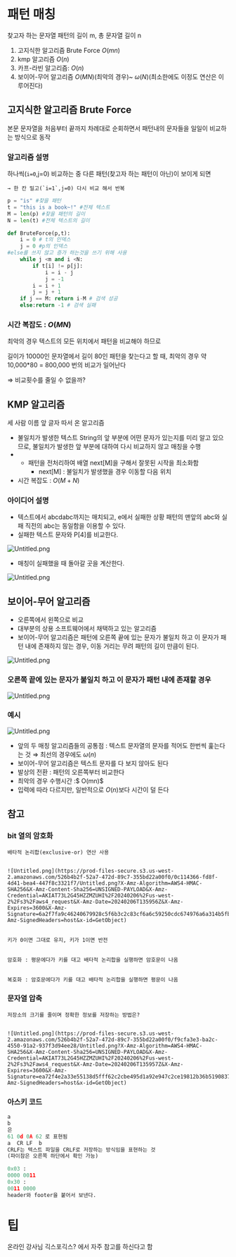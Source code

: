 
# 패턴 매칭


찾고자 하는 문자열 패턴의 길이 m, 총 문자열 길이 n

1. 고지식한 알고리즘 Brute Force $O(mn)$
2. kmp 알고리즘 $O(n)$
3. 카프-라빈 알고리즘: $O(n)$
4. 보이어-무어 알고리즘 $O(MN)$(최악의 경우)~ $\omega(N)$(최소한에도 이정도 연산은 이루어진다)

## 고지식한 알고리즘 Brute Force


본문 문자열을 처음부터 끝까지 차례대로 순회하면서 패턴내의 문자들을 일일이 비교하는 방식으로 동작


### 알고리즘 설명


하나씩(`i=0`,j=0) 비교하는 중 다른 패턴(찾고자 하는 패턴이 아닌)이 보이게 되면


	→ 한 칸 밀고(`i=1`,j=0) 다시 비교 해서 반복


```python
p = "is" #찾을 패턴
t = "this is a book~!" #전체 텍스트
M = len(p) #찾을 패턴의 길이
N = len(t) #전체 텍스트의 길이

def BruteForce(p,t):
	i = 0 # t의 인덱스
	j = 0 #p의 인덱스
#else를 쓰지 않고 증가 하는것을 쓰기 위해 사용
	while j <m and i <N:
		if t[i] != p[j]:
			i = i - j
			j = -1
		i = i + 1
		j = j + 1 
	if j == M: return i-M # 검색 성공
	else:return -1 # 검색 실패
```


### 시간 복잡도 : $O(MN)$


최악의 경우 텍스트의 모든 위치에서 패턴을 비교해야 하므로


길이가 10000인 문자열에서 길이 80인 패턴을 찾는다고 할 때, 최악의 경우 약 10,000*80 = 800,000 번의 비교가 일어난다


⇒ 비교횟수를 줄일 수 없을까?


## KMP 알고리즘


세 사람 이름 앞 글자 따서 온 알고리즘

- 불일치가 발생한 텍스트 String의 앞 부분에 어떤 문자가 있는지를 미리 알고 있으므로, 불일치가 발생한 앞 부분에 대하여 다시 비교하지 않고 매칭을 수행
- - 패턴을 전처리하여 배열 next[M]을 구해서 잘못된 시작을 최소화함
	- next[M] : 불일치가 발생했을 경우 이동할 다음 위치
- 시간 복잡도 : $O(M+N)$

### 아이디어 설명

- 텍스트에서 abcdabc까지는 매치되고, e에서 실패한 상황 패턴의 맨앞의 abc와 실패 직전의 abc는 동일함을 이용할 수 있다.
- 실패한 텍스트 문자와 P[4]를 비교한다.

![Untitled.png](https://prod-files-secure.s3.us-west-2.amazonaws.com/526b4b2f-52a7-472d-89c7-355bd22a00f0/31936527-d7c2-4706-8e1f-7ecf01c11417/Untitled.png?X-Amz-Algorithm=AWS4-HMAC-SHA256&X-Amz-Content-Sha256=UNSIGNED-PAYLOAD&X-Amz-Credential=AKIAT73L2G45HZZMZUHI%2F20240206%2Fus-west-2%2Fs3%2Faws4_request&X-Amz-Date=20240206T135955Z&X-Amz-Expires=3600&X-Amz-Signature=d956309e467c3ecfef0443a82d99bf6e08fd2906c327ea33f44ba4929c01025d&X-Amz-SignedHeaders=host&x-id=GetObject)

- 매칭이 실패했을 때 돌아갈 곳을 계산한다.

![Untitled.png](https://prod-files-secure.s3.us-west-2.amazonaws.com/526b4b2f-52a7-472d-89c7-355bd22a00f0/382429a0-9cba-4c25-a779-09c586e21d01/Untitled.png?X-Amz-Algorithm=AWS4-HMAC-SHA256&X-Amz-Content-Sha256=UNSIGNED-PAYLOAD&X-Amz-Credential=AKIAT73L2G45HZZMZUHI%2F20240206%2Fus-west-2%2Fs3%2Faws4_request&X-Amz-Date=20240206T135955Z&X-Amz-Expires=3600&X-Amz-Signature=bcfdde910be63d6a83dca0a1e198a906232b872a5f405f7e6294b01031599e35&X-Amz-SignedHeaders=host&x-id=GetObject)


## 보이어-무어 알고리즘

- 오른쪽에서 왼쪽으로 비교
- 대부분의 상용 소프트웨어에서 채택하고 있는 알고리즘
- 보이어-무어 알고리즘은 패턴에 오른쪽 끝에 있는 문자가 불일치 하고 이 문자가 패턴 내에 존재하지 않는 경우, 이동 거리는 무려 패턴의 길이 만큼이 된다.

![Untitled.png](https://prod-files-secure.s3.us-west-2.amazonaws.com/526b4b2f-52a7-472d-89c7-355bd22a00f0/c577725c-2ce0-41b2-909b-a669eb71f2f0/Untitled.png?X-Amz-Algorithm=AWS4-HMAC-SHA256&X-Amz-Content-Sha256=UNSIGNED-PAYLOAD&X-Amz-Credential=AKIAT73L2G45HZZMZUHI%2F20240206%2Fus-west-2%2Fs3%2Faws4_request&X-Amz-Date=20240206T135955Z&X-Amz-Expires=3600&X-Amz-Signature=83b845fde2ce0937c3a312e491410848c8fb7eb58fd3f719929906184cd060d1&X-Amz-SignedHeaders=host&x-id=GetObject)


### 오른쪽 끝에 있는 문자가 불일치 하고 이 문자가 패턴 내에 존재할 경우


![Untitled.png](https://prod-files-secure.s3.us-west-2.amazonaws.com/526b4b2f-52a7-472d-89c7-355bd22a00f0/1df65e08-b88a-4b8a-b15e-0279e45666f9/Untitled.png?X-Amz-Algorithm=AWS4-HMAC-SHA256&X-Amz-Content-Sha256=UNSIGNED-PAYLOAD&X-Amz-Credential=AKIAT73L2G45HZZMZUHI%2F20240206%2Fus-west-2%2Fs3%2Faws4_request&X-Amz-Date=20240206T135955Z&X-Amz-Expires=3600&X-Amz-Signature=3aed043a2d9bc5a5879eb63179f8b5f11f6da8b0658ee07c5b1b3433ec054f9e&X-Amz-SignedHeaders=host&x-id=GetObject)


### 예시


![Untitled.png](https://prod-files-secure.s3.us-west-2.amazonaws.com/526b4b2f-52a7-472d-89c7-355bd22a00f0/6fcc1f66-025e-41f8-a981-d6c2f18cb942/Untitled.png?X-Amz-Algorithm=AWS4-HMAC-SHA256&X-Amz-Content-Sha256=UNSIGNED-PAYLOAD&X-Amz-Credential=AKIAT73L2G45HZZMZUHI%2F20240206%2Fus-west-2%2Fs3%2Faws4_request&X-Amz-Date=20240206T135955Z&X-Amz-Expires=3600&X-Amz-Signature=5505fa854433906d0842b195e47661e3a1af39b36f9e39bfd8f9789adc55f1f7&X-Amz-SignedHeaders=host&x-id=GetObject)

- 앞의 두 매칭 알고리즘들의 공통점 : 텍스트 문자열의 문자를 적어도 한번씩 훑는다는 것 ⇒ 최선의 경우에도 $\omega(n)$
- 보이어-무어 알고리즘은 텍스트 문자를 다 보지 않아도 된다
- 발상의 전환 : 패턴의 오른쪽부터 비교한다
- 최악의 경우 수행시간 :$ O(mn)$
- 입력에 따라 다르지만, 일반적으로 $O(n)$보다 시간이 덜 든다

## 참고


### bit 열의 암호화


	배타적 논리합(exclusive-or) 연산 사용


	![Untitled.png](https://prod-files-secure.s3.us-west-2.amazonaws.com/526b4b2f-52a7-472d-89c7-355bd22a00f0/0c114366-fd8f-4d41-bea4-447f8c3321f7/Untitled.png?X-Amz-Algorithm=AWS4-HMAC-SHA256&X-Amz-Content-Sha256=UNSIGNED-PAYLOAD&X-Amz-Credential=AKIAT73L2G45HZZMZUHI%2F20240206%2Fus-west-2%2Fs3%2Faws4_request&X-Amz-Date=20240206T135956Z&X-Amz-Expires=3600&X-Amz-Signature=6a2f7fa9c46240679928c5f6b3c2c83cf6a6c59250cdc674976a6a314b5fb5ba&X-Amz-SignedHeaders=host&x-id=GetObject)


	키가 0이면 그대로 유지, 키가 1이면 반전


	암호화 : 평문에다가 키를 대고 배타적 논리합을 실행하면 암호문이 나옴


	복호화 : 암호문에다가 키를 대고 배타적 논리합을 실행하면 평문이 나옴


### 문자열 압축


	저장소의 크기를 줄이며 정확한 정보를 저장하는 방법은?


	![Untitled.png](https://prod-files-secure.s3.us-west-2.amazonaws.com/526b4b2f-52a7-472d-89c7-355bd22a00f0/f9cfa3e3-ba2c-4550-91a2-937f3d94ee28/Untitled.png?X-Amz-Algorithm=AWS4-HMAC-SHA256&X-Amz-Content-Sha256=UNSIGNED-PAYLOAD&X-Amz-Credential=AKIAT73L2G45HZZMZUHI%2F20240206%2Fus-west-2%2Fs3%2Faws4_request&X-Amz-Date=20240206T135957Z&X-Amz-Expires=3600&X-Amz-Signature=ea72f4e2a33e55138d5fff62c2cbe495d1a92e947c2ce19812b36b5190837f60&X-Amz-SignedHeaders=host&x-id=GetObject)


### 아스키 코드


```python
a
b
은
61 0d 0A 62 로 표현됨
a  CR LF  b
CRLF는 텍스트 파일을 CRLF로 저장하는 방식임을 표현하는 것
(파이참은 오른쪽 하단에서 확인 가능)
```


```python
0x03 :
0000 0011
0x30 :
0011 0000
header와 footer을 붙어서 보낸다.
```


# 팁


온라인 강사님 긱스포긱스? 에서 자주 참고를 하신다고 함

